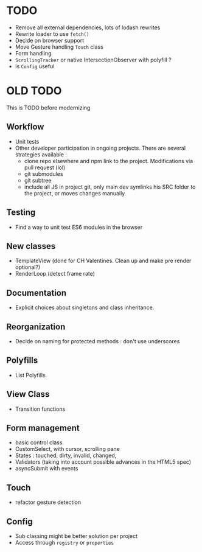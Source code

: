 # TODO
- Remove all external dependencies, lots of lodash rewrites
- Rewrite loader to use `fetch()`
- Decide on browser support
- Move Gesture handling `Touch` class
- Form handling
- `ScrollingTracker` or native IntersectionObserver with polyfill ?
- is `Config` useful

# OLD TODO
This is TODO before modernizing 

## Workflow ##
- Unit tests
- Other developer participation in ongoing projects. There are several strategies available :
    * clone repo elsewhere and npm link to the project. Modifications via pull request (lol)
    * git submodules
    * git subtree
    * include all JS in project git, only main dev symlinks his SRC folder to the project, or moves changes manually.

## Testing ##
- Find a way to unit test ES6 modules in the browser 

## New classes ##
- TemplateView (done for CH Valentines. Clean up and make pre render optional?)
- RenderLoop (detect frame rate)

## Documentation ##
- Explicit choices about singletons and class inheritance.

## Reorganization ##
- Decide on naming for protected methods : don't use underscores

## Polyfills ##
- List Polyfills

## View Class ##
- Transition functions

## Form management ##
- basic control class.
- CustomSelect, with cursor, scrolling pane
- States : touched, dirty, invalid, changed,
- Validators (taking into account possible advances in the HTML5 spec)
- asyncSubmit with events


## Touch ##
- refactor gesture detection

## Config ##
- Sub classing might be better solution per project
- Access through `registry` or `properties`
